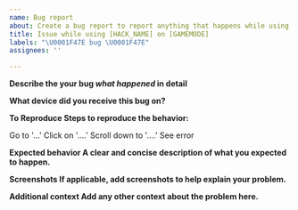 ```yaml
---
name: Bug report
about: Create a bug report to report anything that happens while using the hacks.
title: Issue while using [HACK_NAME] on [GAMEMODE]
labels: "\U0001F47E bug \U0001F47E"
assignees: ''

---
```


**Describe the your bug *what happened* in detail**

**What device did you receive this bug on?**

**To Reproduce Steps to reproduce the behavior:**

Go to '...'
Click on '....'
Scroll down to '....'
See error

**Expected behavior A clear and concise description of what you expected to happen.**

**Screenshots If applicable, add screenshots to help explain your problem.**

**Additional context Add any other context about the problem here.**

